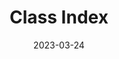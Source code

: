 ---
title: Class Index
linktitle: Classes
toc: false
type: specs
layout: glossary
date: "2023-03-24"
draft: false
specification: VEC
version: 2.0.2
menu:
  VEC-2.0.2:
    identifier: classes   
    weight: 100000

# Prev/next pager order (if `docs_section_pager` enabled in `params.toml`)
weight: 100000
---